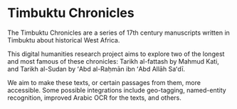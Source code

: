 # Timbuktu Chronicles

The Timbuktu Chronicles are a series of 17th century manuscripts written in Timbuktu about historical West Africa.

This digital humanities research project aims to explore two of the longest and most famous of these chronicles: Tarikh al-fattash by Mahmud Kati, and Tarikh al-Sudan by ʻAbd al-Raḥmān ibn ʻAbd Allāh Saʻdī.

We aim to make these texts, or certain passages from them, more accessible. Some possible integrations include geo-tagging, named-entity recognition, improved Arabic OCR for the texts, and others.

